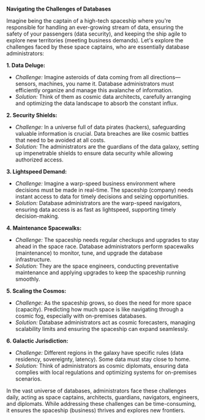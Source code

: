**Navigating the Challenges of Databases**

Imagine being the captain of a high-tech spaceship where you're responsible for handling an ever-growing stream of data, ensuring the safety of your passengers (data security), and keeping the ship agile to explore new territories (meeting business demands). Let's explore the challenges faced by these space captains, who are essentially database administrators:

**1. Data Deluge:**
   - *Challenge:* Imagine asteroids of data coming from all directions—sensors, machines, you name it. Database administrators must efficiently organize and manage this avalanche of information.
   - *Solution:* Think of them as cosmic data architects, carefully arranging and optimizing the data landscape to absorb the constant influx.

**2. Security Shields:**
   - *Challenge:* In a universe full of data pirates (hackers), safeguarding valuable information is crucial. Data breaches are like cosmic battles that need to be avoided at all costs.
   - *Solution:* The administrators are the guardians of the data galaxy, setting up impenetrable shields to ensure data security while allowing authorized access.

**3. Lightspeed Demand:**
   - *Challenge:* Imagine a warp-speed business environment where decisions must be made in real-time. The spaceship (company) needs instant access to data for timely decisions and seizing opportunities.
   - *Solution:* Database administrators are the warp-speed navigators, ensuring data access is as fast as lightspeed, supporting timely decision-making.

**4. Maintenance Spacewalks:**
   - *Challenge:* The spaceship needs regular checkups and upgrades to stay ahead in the space race. Database administrators perform spacewalks (maintenance) to monitor, tune, and upgrade the database infrastructure.
   - *Solution:* They are the space engineers, conducting preventative maintenance and applying upgrades to keep the spaceship running smoothly.

**5. Scaling the Cosmos:**
   - *Challenge:* As the spaceship grows, so does the need for more space (capacity). Predicting how much space is like navigating through a cosmic fog, especially with on-premises databases.
   - *Solution:* Database administrators act as cosmic forecasters, managing scalability limits and ensuring the spaceship can expand seamlessly.

**6. Galactic Jurisdiction:**
   - *Challenge:* Different regions in the galaxy have specific rules (data residency, sovereignty, latency). Some data must stay close to home.
   - *Solution:* Think of administrators as cosmic diplomats, ensuring data complies with local regulations and optimizing systems for on-premises scenarios.

In the vast universe of databases, administrators face these challenges daily, acting as space captains, architects, guardians, navigators, engineers, and diplomats. While addressing these challenges can be time-consuming, it ensures the spaceship (business) thrives and explores new frontiers.